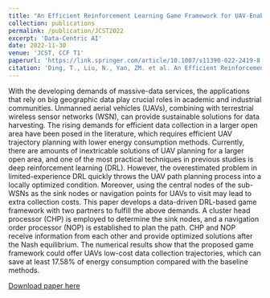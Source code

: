 ```yaml
---
title: "An Efficient Reinforcement Learning Game Framework for UAV-Enabled Wireless Sensor Network Data Collection"
collection: publications
permalink: /publication/JCST2022
excerpt: 'Data-Centric AI'
date: 2022-11-30
venue: 'JCST, CCF T1'
paperurl: 'https://link.springer.com/article/10.1007/s11390-022-2419-8'
citation: 'Ding, T., Liu, N., Yan, ZM. et al. An Efficient Reinforcement Learning Game Framework for UAV-Enabled Wireless Sensor Network Data Collection. J. Comput. Sci. Technol. 37, 1356–1368 (2022). https://doi.org/10.1007/s11390-022-2419-8.'
---
```

With the developing demands of massive-data services, the applications that rely on big geographic data play crucial roles in academic and industrial communities. Unmanned aerial vehicles (UAVs), combining with terrestrial wireless sensor networks (WSN), can provide sustainable solutions for data harvesting. The rising demands for efficient data collection in a larger open area have been posed in the literature, which requires efficient UAV trajectory planning with lower energy consumption methods. Currently, there are amounts of inextricable solutions of UAV planning for a larger open area, and one of the most practical techniques in previous studies is deep reinforcement learning (DRL). However, the overestimated problem in limited-experience DRL quickly throws the UAV path planning process into a locally optimized condition. Moreover, using the central nodes of the sub-WSNs as the sink nodes or navigation points for UAVs to visit may lead to extra collection costs. This paper develops a data-driven DRL-based game framework with two partners to fulfill the above demands. A cluster head processor (CHP) is employed to determine the sink nodes, and a navigation order processor (NOP) is established to plan the path. CHP and NOP receive information from each other and provide optimized solutions after the Nash equilibrium. The numerical results show that the proposed game framework could offer UAVs low-cost data collection trajectories, which can save at least 17.58% of energy consumption compared with the baseline methods.

[Download paper here](https://link.springer.com/article/10.1007/s11390-022-2419-8)

